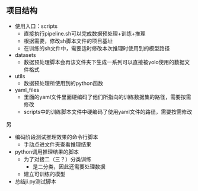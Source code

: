 ## 项目结构


- 使用入口：scripts
  - 直接执行pipeline.sh可以完成数据预处理+训练+推理
  - 根据需要，修改sh脚本文件的项目基址
  - 在训练的sh文件中，需要适时修改本次推理时使用到的模型路径
- datasets
  - 数据预处理脚本会再该文件夹下生成一系列可以直接被yolo使用的数据文件格式
- utils
  - 数据预处理所使用到的python函数
- yaml_files
  - 里面的yaml文件里面硬编码了他们所指向的训练数据集的路径，需要按需修改
  - scripts中的训练脚本文件中硬编码了使用yaml文件的路径，需要按需修改

另
- 编码阶段测试推理效果的命令行脚本
  - 手动点进文件夹查看推理结果
- python调用推理结果的脚本
  - 为了对接二（三？）分类训练
    - 是二分类，因此还需要处理数据
  - 建立可训练的模型
- 总结ji.py测试脚本
